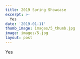 ```yaml
---
title: 2019 Spring Showcase
excerpt: >-
  Yes
date: '2019-01-11'
thumb_image: images/5_thumb.jpg
image: images/5.jpg
layout: post
---
```


Yes
